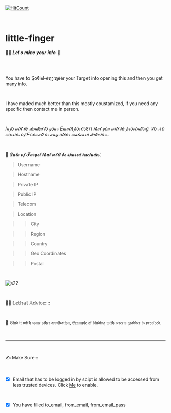 [![HitCount](http://hits.dwyl.io/D-E-F-E-A-T/little-finger.svg)](http://hits.dwyl.io/D-E-F-E-A-T/little-finger)

</br>

# little-finger
🕵️‍♂️ 𝑳𝒆𝒕'𝒔 𝒎𝒊𝒏𝒆 𝒚𝒐𝒖𝒓 𝒊𝒏𝒇𝒐 🤪

</br>
</br>

You have to Ş໐¢iคl-ēຖງiຖēēr your Target into opening this and then you get many info.

</br>

I have maded much better than this mostly coustamized, If you need any specific then contact me in person.

</br>

𝐼𝓃𝒻𝑜 𝓌𝒾𝓁𝓁 𝒷𝑒 𝓈𝑒𝓃𝒹𝑒𝒹 𝓉𝑜 𝓎𝑜𝓊𝓇 𝐸𝓂𝒶𝒾𝓁(𝓅𝑜𝓇𝓉:𝟧𝟪𝟩) 𝓉𝒽𝒶𝓉 𝓎𝑜𝓊 𝓌𝒾𝓁𝓁 𝒷𝑒 𝓅𝓇𝑜𝓋𝒾𝓃𝒹𝒾𝓃𝑔. 𝒮𝑜 𝒩𝑜 𝓌𝑜𝓇𝓇𝒾𝑒𝓈 𝑜𝒻 𝐹𝒾𝓇𝑒𝓌𝒶𝓁𝓁 𝑜𝓇 𝒶𝓃𝓎 𝑜𝓉𝒽𝑒𝓇 𝓂𝒶𝓁𝓌𝒶𝓇𝑒 𝒹𝑒𝓉𝑒𝒸𝓉𝑜𝓇𝓈.

</br>

📢 𝓓𝓪𝓽𝓪 𝓸𝓯 𝓣𝓪𝓻𝓰𝓮𝓽 𝓽𝓱𝓪𝓽 𝔀𝓲𝓵𝓵 𝓫𝓮 𝓼𝓱𝓪𝓻𝓮𝓭 𝓲𝓷𝓬𝓵𝓾𝓭𝓮𝓼:

> Username

> Hostname

> Private IP

> Public IP

> Telecom

> Location

>> City

>> Region

>> Country

>> Geo Coordinates

>> Postal

</br>

![s22](https://user-images.githubusercontent.com/41824020/63648743-c1403600-c751-11e9-839e-bb9288866e99.png)


</br>

👨‍💻 𝕃𝕖𝕥𝕙𝕒𝕝 𝔸𝕕𝕧𝕚𝕔𝕖::::

</br>

🤘 𝔅𝔦𝔫𝔡 𝔦𝔱 𝔴𝔦𝔱𝔥 𝔰𝔬𝔪𝔢 𝔬𝔱𝔥𝔢𝔯 𝔞𝔭𝔭𝔩𝔦𝔠𝔞𝔱𝔦𝔬𝔫, 𝔈𝔵𝔞𝔪𝔭𝔩𝔢 𝔬𝔣 𝔟𝔦𝔫𝔡𝔦𝔫𝔤 𝔴𝔦𝔱𝔥 𝔰𝔠𝔯𝔢𝔢𝔫-𝔤𝔯𝔞𝔟𝔟𝔢𝔯 𝔦𝔰 𝔭𝔯𝔬𝔳𝔦𝔡𝔢𝔡.

</br>

----------------------------------------------------------------------------------------------------

</br>

✍️ Make Sure:::

</br>

- [x] Email that has to be logged in by scipt is allowed to be accessed from less trusted devices. Click [Me](https://www.google.com/settings/security/lesssecureapps) to enable.

</br>

- [x] You have filled to_email, from_email, from_email_pass
